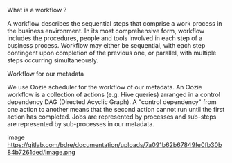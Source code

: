 What is a workflow ?

A workflow describes the sequential steps that comprise a work process in the business environment. In its most comprehensive form, workflow includes the procedures, people and tools involved in each step of a business process. Workflow may either be sequential, with each step contingent upon completion of the previous one, or parallel, with multiple steps occurring simultaneously.

Workflow for our metadata

We use Oozie scheduler for the workflow of our metadata. An Oozie workflow is a collection of actions (e.g. Hive queries) arranged in a control dependency DAG (Directed Acyclic Graph). A "control dependency" from one action to another means that the second action cannot run until the first action has completed. Jobs are represented by processes and sub-steps are represented by sub-processes in our metadata.

image
https://gitlab.com/bdre/documentation/uploads/7a091b62b67849fe0fb30b84b7261ded/image.png

